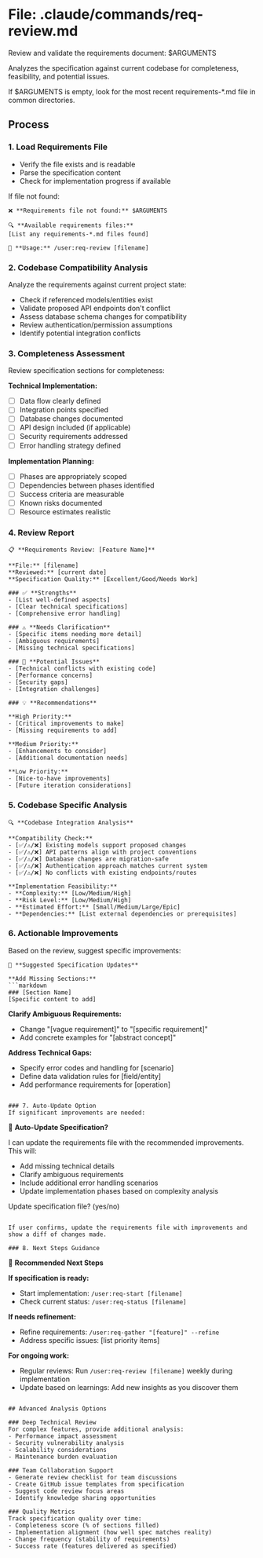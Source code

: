 # File: .claude/commands/req-review.md

Review and validate the requirements document: $ARGUMENTS

Analyzes the specification against current codebase for completeness, feasibility, and potential issues.

If $ARGUMENTS is empty, look for the most recent requirements-*.md file in common directories.

## Process

### 1. Load Requirements File
- Verify the file exists and is readable
- Parse the specification content
- Check for implementation progress if available

If file not found:
```
❌ **Requirements file not found:** $ARGUMENTS

🔍 **Available requirements files:**
[List any requirements-*.md files found]

📝 **Usage:** /user:req-review [filename]
```

### 2. Codebase Compatibility Analysis
Analyze the requirements against current project state:
- Check if referenced models/entities exist
- Validate proposed API endpoints don't conflict
- Assess database schema changes for compatibility
- Review authentication/permission assumptions
- Identify potential integration conflicts

### 3. Completeness Assessment
Review specification sections for completeness:

**Technical Implementation:**
- [ ] Data flow clearly defined
- [ ] Integration points specified
- [ ] Database changes documented
- [ ] API design included (if applicable)
- [ ] Security requirements addressed
- [ ] Error handling strategy defined

**Implementation Planning:**
- [ ] Phases are appropriately scoped
- [ ] Dependencies between phases identified
- [ ] Success criteria are measurable
- [ ] Known risks documented
- [ ] Resource estimates realistic

### 4. Review Report
```
📋 **Requirements Review: [Feature Name]**

**File:** [filename]
**Reviewed:** [current date]
**Specification Quality:** [Excellent/Good/Needs Work]

### ✅ **Strengths**
- [List well-defined aspects]
- [Clear technical specifications]
- [Comprehensive error handling]

### ⚠️ **Needs Clarification**
- [Specific items needing more detail]
- [Ambiguous requirements]
- [Missing technical specifications]

### 🚨 **Potential Issues**
- [Technical conflicts with existing code]
- [Performance concerns]
- [Security gaps]
- [Integration challenges]

### 💡 **Recommendations**

**High Priority:**
- [Critical improvements to make]
- [Missing requirements to add]

**Medium Priority:**
- [Enhancements to consider]
- [Additional documentation needs]

**Low Priority:**
- [Nice-to-have improvements]
- [Future iteration considerations]
```

### 5. Codebase Specific Analysis
```
🔍 **Codebase Integration Analysis**

**Compatibility Check:**
- [✅/⚠️/❌] Existing models support proposed changes
- [✅/⚠️/❌] API patterns align with project conventions  
- [✅/⚠️/❌] Database changes are migration-safe
- [✅/⚠️/❌] Authentication approach matches current system
- [✅/⚠️/❌] No conflicts with existing endpoints/routes

**Implementation Feasibility:**
- **Complexity:** [Low/Medium/High]
- **Risk Level:** [Low/Medium/High]  
- **Estimated Effort:** [Small/Medium/Large/Epic]
- **Dependencies:** [List external dependencies or prerequisites]
```

### 6. Actionable Improvements
Based on the review, suggest specific improvements:

```
📝 **Suggested Specification Updates**

**Add Missing Sections:**
```markdown
### [Section Name]
[Specific content to add]
```

**Clarify Ambiguous Requirements:**
- Change "[vague requirement]" to "[specific requirement]"
- Add concrete examples for "[abstract concept]"

**Address Technical Gaps:**
- Specify error codes and handling for [scenario]
- Define data validation rules for [field/entity]
- Add performance requirements for [operation]
```

### 7. Auto-Update Option
If significant improvements are needed:

```
🔄 **Auto-Update Specification?**

I can update the requirements file with the recommended improvements.
This will:
- Add missing technical details
- Clarify ambiguous requirements  
- Include additional error handling scenarios
- Update implementation phases based on complexity analysis

Update specification file? (yes/no)
```

If user confirms, update the requirements file with improvements and show a diff of changes made.

### 8. Next Steps Guidance
```
🚀 **Recommended Next Steps**

**If specification is ready:**
- Start implementation: `/user:req-start [filename]`
- Check current status: `/user:req-status [filename]`

**If needs refinement:**
- Refine requirements: `/user:req-gather "[feature]" --refine`
- Address specific issues: [list priority items]

**For ongoing work:**
- Regular reviews: Run `/user:req-review [filename]` weekly during implementation
- Update based on learnings: Add new insights as you discover them
```

## Advanced Analysis Options

### Deep Technical Review
For complex features, provide additional analysis:
- Performance impact assessment
- Security vulnerability analysis  
- Scalability considerations
- Maintenance burden evaluation

### Team Collaboration Support
- Generate review checklist for team discussions
- Create GitHub issue templates from specification
- Suggest code review focus areas
- Identify knowledge sharing opportunities

### Quality Metrics
Track specification quality over time:
- Completeness score (% of sections filled)
- Implementation alignment (how well spec matches reality)
- Change frequency (stability of requirements)
- Success rate (features delivered as specified)